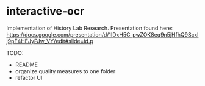 # interactive-ocr


Implementation of History Lab Research.
Presentation found here: https://docs.google.com/presentation/d/1IDxH5C_pwZOK8eq9n5jHfhQ9Scxlj9pF4HEJyPJw_VY/edit#slide=id.p

TODO:
- README
- organize quality measures to one folder
- refactor UI
